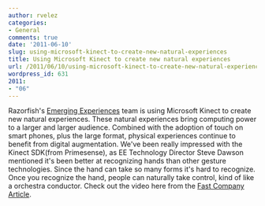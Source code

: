 ```yaml
---
author: rvelez
categories:
- General
comments: true
date: '2011-06-10'
slug: using-microsoft-kinect-to-create-new-natural-experiences
title: Using Microsoft Kinect to create new natural experiences
url: /2011/06/10/using-microsoft-kinect-to-create-new-natural-experiences/index.html
wordpress_id: 631
2011:
- "06"
---
```



Razorfish's [Emerging Experiences](http://emergingexperiences.com/) team is using Microsoft Kinect to create new natural experiences. These natural experiences bring computing power to a larger and larger audience. Combined with the adoption of touch on smart phones, plus the large format, physical experiences continue to benefit from digital augmentation. We've been really impressed with the Kinect SDK(from Primesense), as EE Technology Director Steve Dawson mentioned it's been better at recognizing hands than other gesture technologies. Since the hand can take so many forms it's hard to recognize. Once you recognize the hand, people can naturally take control, kind of like a orchestra conductor. Check out the video here from the [Fast Company Article](http://www.fastcompany.com/1758674/the-next-generation-of-shopping-kinectshop-exclusive).
